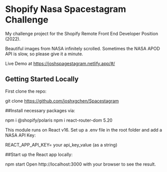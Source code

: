 # Shopify Nasa Spacestagram Challenge

My challenge project for the Shopify Remote Front End Developer Position (2022).

Beautiful images from NASA infinitely scrolled. Sometimes the NASA APOD API is slow, so please give it a minute.

Live Demo at https://joshspagestagram.netlify.app/#/

## Getting Started Locally


First clone the repo:

git clone https://github.com/joshxgchen/Spacestagram


##Install necessary packages via:

npm i @shopify/polaris
npm i react-router-dom 5.20


This module runs on React v16. 
Set up a .env file in the root folder and add a NASA API Key:

REACT_APP_API_KEY= your api_key_value (as a string)

##Start up the React app locally:

npm start
Open http://localhost:3000 with your browser to see the result.
